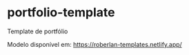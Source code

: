 # portfolio-template
Template de portfólio

Modelo disponível em: https://roberlan-templates.netlify.app/
